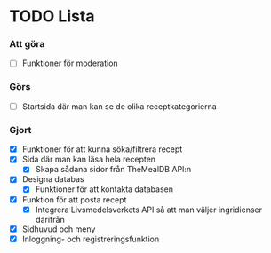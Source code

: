 # TODO Lista

### Att göra

-   [ ] Funktioner för moderation

### Görs

-   [ ] Startsida där man kan se de olika receptkategorierna

### Gjort

-   [x] Funktioner för att kunna söka/filtrera recept
-   [x] Sida där man kan läsa hela recepten
    -   [x] Skapa sådana sidor från TheMealDB API:n
-   [x] Designa databas
    -   [x] Funktioner för att kontakta databasen
-   [x] Funktion för att posta recept
    -   [x] Integrera Livsmedelsverkets API så att man väljer ingridienser därifrån
-   [x] Sidhuvud och meny
-   [x] Inloggning- och registreringsfunktion
